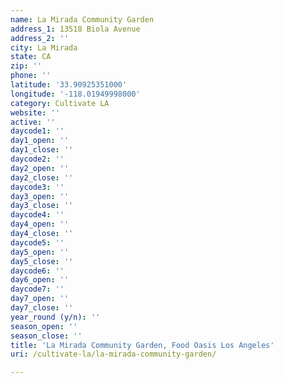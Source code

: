 ```yaml
---
name: La Mirada Community Garden
address_1: 13518 Biola Avenue
address_2: ''
city: La Mirada
state: CA
zip: ''
phone: ''
latitude: '33.90925351000'
longitude: '-118.01949998000'
category: Cultivate LA
website: ''
active: ''
daycode1: ''
day1_open: ''
day1_close: ''
daycode2: ''
day2_open: ''
day2_close: ''
daycode3: ''
day3_open: ''
day3_close: ''
daycode4: ''
day4_open: ''
day4_close: ''
daycode5: ''
day5_open: ''
day5_close: ''
daycode6: ''
day6_open: ''
daycode7: ''
day7_open: ''
day7_close: ''
year_round (y/n): ''
season_open: ''
season_close: ''
title: 'La Mirada Community Garden, Food Oasis Los Angeles'
uri: /cultivate-la/la-mirada-community-garden/

---
```

